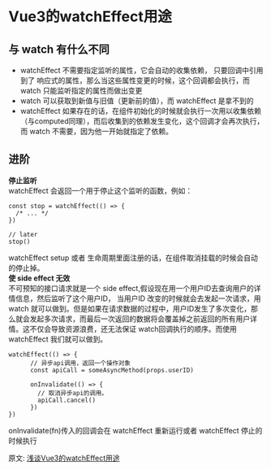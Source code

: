 # Vue3的watchEffect用途
## 与 watch 有什么不同
- watchEffect 不需要指定监听的属性，它会自动的收集依赖， 只要回调中引用到了 响应式的属性，那么当这些属性变更的时候，这个回调都会执行，而 watch 只能监听指定的属性而做出变更
- watch 可以获取到新值与旧值（更新前的值），而 watchEffect 是拿不到的
- watchEffect 如果存在的话，在组件初始化的时候就会执行一次用以收集依赖（与computed同理），而后收集到的依赖发生变化，这个回调才会再次执行，而 watch 不需要，因为他一开始就指定了依赖。

## 进阶 
**停止监听**  
watchEffect 会返回一个用于停止这个监听的函数，例如：
``` 
const stop = watchEffect(() => {
  /* ... */
})

// later
stop()
```
watchEffect  setup 或者 生命周期里面注册的话，在组件取消挂载的时候会自动的停止掉。  
**使 side effect 无效**  
不可预知的接口请求就是一个 side effect,假设现在用一个用户ID去查询用户的详情信息，然后监听了这个用户ID， 当用户ID 改变的时候就会去发起一次请求，用watch 就可以做到。但是如果在请求数据的过程中，用户ID发生了多次变化，那么就会发起多次请求，而最后一次返回的数据将会覆盖掉之前返回的所有用户详情。这不仅会导致资源浪费，还无法保证 watch回调执行的顺序。而使用 watchEffect 我们就可以做到。
``` 
watchEffect(() => {
      // 异步api调用，返回一个操作对象
      const apiCall = someAsyncMethod(props.userID)

      onInvalidate(() => {
        // 取消异步api的调用。
        apiCall.cancel()
      })
})
```
onInvalidate(fn)传入的回调会在 watchEffect 重新运行或者 watchEffect 停止的时候执行

原文: 
[浅谈Vue3的watchEffect用途](https://www.codenong.com/s1190000023669309/?content_source_url=https://github.com/vue3/vue3-News)
